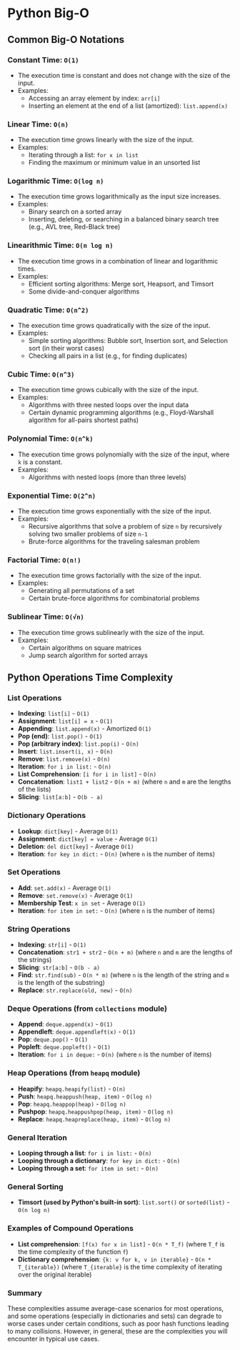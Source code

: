 # Python Big-O

## Common Big-O Notations

### Constant Time: `O(1)`

- The execution time is constant and does not change with the size of the input.
- Examples:
  - Accessing an array element by index: `arr[i]`
  - Inserting an element at the end of a list (amortized): `list.append(x)`

### Linear Time: `O(n)`

- The execution time grows linearly with the size of the input.
- Examples:
  - Iterating through a list: `for x in list`
  - Finding the maximum or minimum value in an unsorted list

### Logarithmic Time: `O(log n)`

- The execution time grows logarithmically as the input size increases.
- Examples:
  - Binary search on a sorted array
  - Inserting, deleting, or searching in a balanced binary search tree (e.g., AVL tree, Red-Black tree)

### Linearithmic Time: `O(n log n)`

- The execution time grows in a combination of linear and logarithmic times.
- Examples:
  - Efficient sorting algorithms: Merge sort, Heapsort, and Timsort
  - Some divide-and-conquer algorithms

### Quadratic Time: `O(n^2)`

- The execution time grows quadratically with the size of the input.
- Examples:
  - Simple sorting algorithms: Bubble sort, Insertion sort, and Selection sort (in their worst cases)
  - Checking all pairs in a list (e.g., for finding duplicates)

### Cubic Time: `O(n^3)`

- The execution time grows cubically with the size of the input.
- Examples:
  - Algorithms with three nested loops over the input data
  - Certain dynamic programming algorithms (e.g., Floyd-Warshall algorithm for all-pairs shortest paths)

### Polynomial Time: `O(n^k)`

- The execution time grows polynomially with the size of the input, where `k` is a constant.
- Examples:
  - Algorithms with nested loops (more than three levels)

### Exponential Time: `O(2^n)`

- The execution time grows exponentially with the size of the input.
- Examples:
  - Recursive algorithms that solve a problem of size `n` by recursively solving two smaller problems of size `n-1`
  - Brute-force algorithms for the traveling salesman problem

### Factorial Time: `O(n!)`

- The execution time grows factorially with the size of the input.
- Examples:
  - Generating all permutations of a set
  - Certain brute-force algorithms for combinatorial problems

### Sublinear Time: `O(√n)`

- The execution time grows sublinearly with the size of the input.
- Examples:
  - Certain algorithms on square matrices
  - Jump search algorithm for sorted arrays

## Python Operations Time Complexity

### List Operations

- **Indexing**: `list[i]` - `O(1)`
- **Assignment**: `list[i] = x` - `O(1)`
- **Appending**: `list.append(x)` - Amortized `O(1)`
- **Pop (end)**: `list.pop()` - `O(1)`
- **Pop (arbitrary index)**: `list.pop(i)` - `O(n)`
- **Insert**: `list.insert(i, x)` - `O(n)`
- **Remove**: `list.remove(x)` - `O(n)`
- **Iteration**: `for i in list:` - `O(n)`
- **List Comprehension**: `[i for i in list]` - `O(n)`
- **Concatenation**: `list1 + list2` - `O(n + m)` (where `n` and `m` are the lengths of the lists)
- **Slicing**: `list[a:b]` - `O(b - a)`

### Dictionary Operations

- **Lookup**: `dict[key]` - Average `O(1)`
- **Assignment**: `dict[key] = value` - Average `O(1)`
- **Deletion**: `del dict[key]` - Average `O(1)`
- **Iteration**: `for key in dict:` - `O(n)` (where `n` is the number of items)

### Set Operations

- **Add**: `set.add(x)` - Average `O(1)`
- **Remove**: `set.remove(x)` - Average `O(1)`
- **Membership Test**: `x in set` - Average `O(1)`
- **Iteration**: `for item in set:` - `O(n)` (where `n` is the number of items)

### String Operations

- **Indexing**: `str[i]` - `O(1)`
- **Concatenation**: `str1 + str2` - `O(n + m)` (where `n` and `m` are the lengths of the strings)
- **Slicing**: `str[a:b]` - `O(b - a)`
- **Find**: `str.find(sub)` - `O(n * m)` (where `n` is the length of the string and `m` is the length of the substring)
- **Replace**: `str.replace(old, new)` - `O(n)`

### Deque Operations (from `collections` module)

- **Append**: `deque.append(x)` - `O(1)`
- **Appendleft**: `deque.appendleft(x)` - `O(1)`
- **Pop**: `deque.pop()` - `O(1)`
- **Popleft**: `deque.popleft()` - `O(1)`
- **Iteration**: `for i in deque:` - `O(n)` (where `n` is the number of items)

### Heap Operations (from `heapq` module)

- **Heapify**: `heapq.heapify(list)` - `O(n)`
- **Push**: `heapq.heappush(heap, item)` - `O(log n)`
- **Pop**: `heapq.heappop(heap)` - `O(log n)`
- **Pushpop**: `heapq.heappushpop(heap, item)` - `O(log n)`
- **Replace**: `heapq.heapreplace(heap, item)` - `O(log n)`

### General Iteration

- **Looping through a list**: `for i in list:` - `O(n)`
- **Looping through a dictionary**: `for key in dict:` - `O(n)`
- **Looping through a set**: `for item in set:` - `O(n)`

### General Sorting

- **Timsort (used by Python's built-in sort)**: `list.sort()` or `sorted(list)` - `O(n log n)`

### Examples of Compound Operations

- **List comprehension**: `[f(x) for x in list]` - `O(n * T_f)` (where `T_f` is the time complexity of the function `f`)
- **Dictionary comprehension**: `{k: v for k, v in iterable}` - `O(n * T_{iterable})` (where `T_{iterable}` is the time complexity of iterating over the original iterable)

### Summary

These complexities assume average-case scenarios for most operations, and some operations (especially in dictionaries and sets) can degrade to worse cases under certain conditions, such as poor hash functions leading to many collisions. However, in general, these are the complexities you will encounter in typical use cases.
